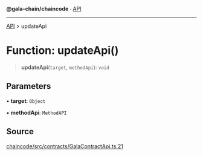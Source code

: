 **@gala-chain/chaincode** ∙ [API](../exports.md)

***

[API](../exports.md) > updateApi

# Function: updateApi()

> **updateApi**(`target`, `methodApi`): `void`

## Parameters

▪ **target**: `Object`

▪ **methodApi**: `MethodAPI`

## Source

[chaincode/src/contracts/GalaContractApi.ts:21](https://github.com/GalaChain/sdk/blob/bcbbb18/chaincode/src/contracts/GalaContractApi.ts#L21)
